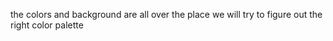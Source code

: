the colors and background are all over the place we will try to figure out the right color palette 
